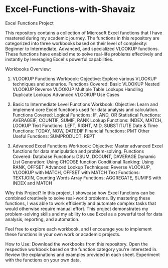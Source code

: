 # Excel-Functions-with-Shavaiz
Excel Functions Project

This repository contains a collection of Microsoft Excel functions that I have mastered during my academic journey. 
The functions in this repository are categorized into three workbooks based on their level of complexity: Beginner to Intermediate, Advanced, and specialized VLOOKUP functions. 
These functions have enabled me to solve real-life problems effectively and instantly by leveraging Excel's powerful capabilities.

Workbooks Overview:

1. VLOOKUP Functions Workbook:
Objective: Explore various VLOOKUP techniques and scenarios.
Functions Covered:
Basic VLOOKUP
Nested VLOOKUP
Reverse VLOOKUP
Multiple Table Lookups
Handling Duplicate Lookups
Advanced VLOOKUP Use Cases

2. Basic to Intermediate Level Functions Workbook:
Objective: Learn and implement core Excel functions used for data analysis and calculation.
Functions Covered:
Logical Functions: IF, AND, OR
Statistical Functions: AVERAGEIF, COUNTIF, SUMIF, RANK
Lookup Functions: INDEX, MATCH, LOOKUP
Text Functions: LEFT, RIGHT, MID, SUBSTITUTE
Date & Time Functions: TODAY, NOW, DATEDIF
Financial Functions: PMT
Other Useful Functions: SUMPRODUCT, REPT

4. Advanced Excel Functions Workbook:
Objective: Master advanced Excel functions for data manipulation and problem-solving.
Functions Covered:
Database Functions: DSUM, DCOUNT, DAVERAGE
Dynamic List Generation: Using CHOOSE function
Conditional Ranking: Using RANK, OFFSET
Advanced Lookup Techniques: Reverse VLOOKUP, VLOOKUP with MATCH, OFFSET with MATCH
Text Functions: TEXTJOIN, Counting Words
Array Functions: AGGREGATE, SUMIFS with INDEX and MATCH

Why this Project?
In this project, I showcase how Excel functions can be combined creatively to solve real-world problems.
By mastering these functions, I was able to work efficiently and automate complex tasks that would otherwise require manual effort. 
This project demonstrates my problem-solving skills and my ability to use Excel as a powerful tool for data analysis, reporting, and automation.

Feel free to explore each workbook, and I encourage you to implement these functions in your own work or academic projects.

How to Use:
Download the workbooks from this repository.
Open the respective workbook based on the function category you're interested in.
Review the explanations and examples provided in each sheet.
Experiment with the functions on your own data.
